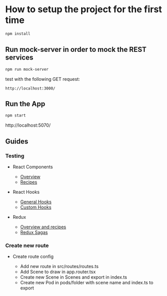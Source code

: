 # How to setup the project for the first time

```bash
npm install
```

## Run mock-server in order to mock the REST services

```bash
npm run mock-server
```

test with the following GET request:

```
http://localhost:3000/
```

## Run the App

```bash
npm start
```

http://localhost:5070/

## Guides

### Testing

- React Components

  - [Overview](https://reactjs.org/docs/testing.html)
  - [Recipes](https://reactjs.org/docs/testing-recipes.html)

- React Hooks

  - [General Hooks](https://react-hooks-testing-library.com/)
  - [Custom Hooks](https://kentcdodds.com/blog/how-to-test-custom-react-hooks)

- Redux

  - [Overview and recipes](https://redux.js.org/recipes/writing-tests)
  - [Redux Sagas](http://redux-saga-test-plan.jeremyfairbank.com/)

### Create new route

- Create route config

  - Add new route in src/routes/routes.ts
  - Add Scene to draw in app.router.tsx
  - Create new Scene in Scenes and export in index.ts
  - Create new Pod in pods/folder with scene name and index.ts to export
